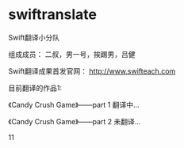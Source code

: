 swiftranslate
=============

Swift翻译小分队

组成成员：
二叔，男一号，挨踢男，吕健

Swift翻译成果首发官网：
http://www.swifteach.com

目前翻译的作品1:

《Candy Crush Game》——part 1 翻译中...

《Candy Crush Game》——part 2 未翻译...

11


